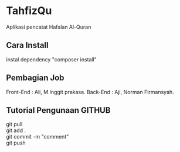 # TahfizQu
Aplikasi pencatat Hafalan Al-Quran
## Cara Install
instal dependency
"composer install"
## Pembagian Job
Front-End : Ali, M Inggit prakasa.
Back-End : Aji, Norman Firmansyah.
## Tutorial Pengunaan GITHUB
git pull </br>
git add . </br>
git commit -m "comment" </br>
git push
